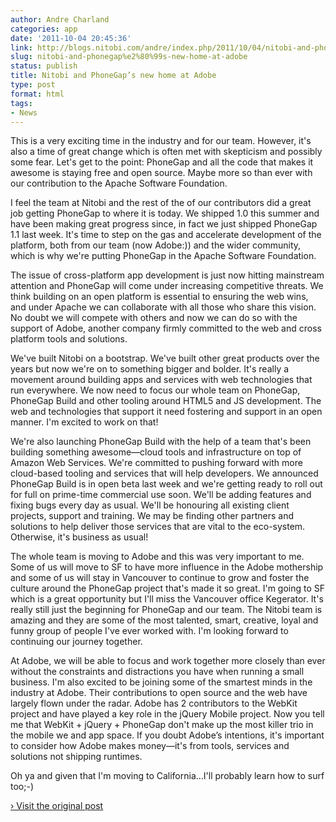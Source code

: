 ```yaml
---
author: Andre Charland
categories: app
date: '2011-10-04 20:45:36'
link: http://blogs.nitobi.com/andre/index.php/2011/10/04/nitobi-and-phonegaps-new-home-at-adobe/
slug: nitobi-and-phonegap%e2%80%99s-new-home-at-adobe
status: publish
title: Nitobi and PhoneGap’s new home at Adobe
type: post
format: html
tags:
- News
---
```


This is a very exciting time in the industry and for our team. However, it's also a time of great change which is often met with skepticism and possibly some fear. Let's get to the point: PhoneGap and all the code that makes it awesome is staying free and open source. Maybe more so than ever with our contribution to the Apache Software Foundation.

I feel the team at Nitobi and the rest of the of our contributors did a great job getting PhoneGap to where it is today. We shipped 1.0 this summer and have been making great progress since, in fact we just shipped PhoneGap 1.1 last week. It's time to step on the gas and accelerate development of the platform, both from our team (now Adobe:)) and the wider community, which is why we're putting PhoneGap in the Apache Software Foundation.

The issue of cross-platform app development is just now hitting mainstream attention and PhoneGap will come under increasing competitive threats. We think building on an open platform is essential to ensuring the web wins, and under Apache we can collaborate with all those who share this vision. No doubt we will compete with others and now we can do so with the support of Adobe, another company firmly committed to the web and cross platform tools and solutions.

We've built Nitobi on a bootstrap. We've built other great products over the years but now we're on to something bigger and bolder. It's really a movement around building apps and services with web technologies that run everywhere. We now need to focus our whole team on PhoneGap, PhoneGap Build and other tooling around HTML5 and JS development. The web and technologies that support it need fostering and support in an open manner. I'm excited to work on that!

We're also launching PhoneGap Build with the help of a team that's been building something awesome—cloud tools and infrastructure on top of Amazon Web Services. We're committed to pushing forward with more cloud-based tooling and services that will help developers. We announced PhoneGap Build is in open beta last week and we're getting ready to roll out for full on prime-time commercial use soon. We'll be adding features and fixing bugs every day as usual. We'll be honouring all existing client projects, support and training. We may be finding other partners and solutions to help deliver those services that are vital to the eco-system. Otherwise, it's business as usual!

The whole team is moving to Adobe and this was very important to me. Some of us will move to SF to have more influence in the Adobe mothership and some of us will stay in Vancouver to continue to grow and foster the culture around the PhoneGap project that's made it so great. I'm going to SF which is a great opportunity but I'll miss the Vancouver office Kegerator. It's really still just the beginning for PhoneGap and our team. The Nitobi team is amazing and they are some of the most talented, smart, creative, loyal and funny group of people I've ever worked with. I'm looking forward to continuing our journey together.

At Adobe, we will be able to focus and work together more closely than ever without the constraints and distractions you have when running a small business. I'm also excited to be joining some of the smartest minds in the industry at Adobe. Their contributions to open source and the web have largely flown under the radar. Adobe has 2 contributors to the WebKit project and have played a key role in the jQuery Mobile project. Now you tell me that WebKit + jQuery + PhoneGap don't make up the most killer trio in the mobile we and app space. If you doubt Adobe’s intentions, it's important to consider how Adobe makes money—it's from tools, services and solutions not shipping runtimes.

Oh ya and given that I'm moving to California…I'll probably learn how to surf too;-)

[› Visit the original post](http://blogs.nitobi.com/andre/index.php/2011/10/04/nitobi-and-phonegaps-new-home-at-adobe/)
